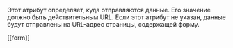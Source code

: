 Этот атрибут определяет, куда отправляются данные. Его значение должно быть действительным URL. Если этот атрибут не указан, данные будут отправлены на URL-адрес страницы, содержащей форму.


[[form]]